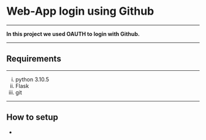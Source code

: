 <h1>Web-App login using Github</h1>
<hr>
<p><b>In this project we used OAUTH to login with Github.</b></p>
<hr>
<h2>Requirements</h2>
<hr>
<ol type ="i">
  <li>python 3.10.5</li>
  <li>Flask</li>
  <li>git</li>
</ol>
<hr>
<h2>How to setup</h2>
<ul type="disc">
<li>
    


